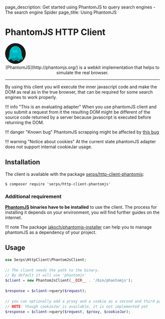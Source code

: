 page_description: Get started using PhantomJS to query search engines - The search engine Spider
page_title: Using PhantomJS

PhantomJS HTTP Client
=====================

<img class="frameless-image" alt="PhantomJS logo" src="../../images/phantomjs.png"/>

<center>[PhantomJS](http://phantomjs.org/) is a webkit implementation that helps to simulate the real browser.</center>

---

By using this client you will execute the inner javascript code and make the DOM as real as in the true browser,
that can be required for some search engines to work properly.

!!! info "This is an evaluating adapter"
    When you use phantomJS client and you submit a request from it the resulting DOM 
    might be different of the source code returned by a server because
    javascript is executed before returning the DOM.

!!! danger "Known bug"
    PhantomJS scrapping might be affected by [this bug](https://github.com/ariya/phantomjs/issues/12750)

!!! warning "Notice about cookies"
    At the current state phantomJS adapter does not support internal cookieJar usage.

Installation
------------

The client is available with the package 
[serps/http-client-phantomjs](https://packagist.org/packages/serps/http-client-phantomjs): 

``$ composer require 'serps/http-client-phantomjs'``

### Additional requirement

**[PhantomJS](http://phantomjs.org/) binaries have to be installed** to use the client. The process for installing
it depends on your environment, you will find further guides on the internet.

!!! note
    The package [jakoch/phantomjs-installer](https://github.com/jakoch/phantomjs-installer) 
    can help you to manage phantomJS as a dependency of your project.

## Usage

```php
use Serps\HttpClient\PhantomJsClient;

// The client needs the path to the binary.
// By default it will use 'phantomjs'
$client = new PhantomJsClient(__DIR__ . '/bin/phantomjs');

$response = $client->query($request);

// you can optionally add a proxy and a cookie as a second and third parameters
// NOTE: though cookieJar is available, it is not implemented yet
$response = $client->query($request, $proxy, $cookieJar);
```
